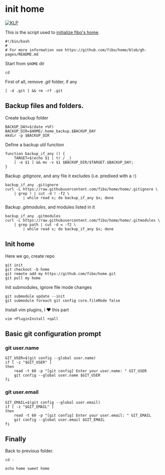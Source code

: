 # init home

[![KLP](https://fibo.github.io/svg/klp-badge.svg)](https://fibo.github.io/kiss-literate-programming)

This is the script used to [initialize fibo's home](https://github.com/fibo/home/blob/main/README.md#installation).

    #!/bin/bash
    #
    # For more information see https://github.com/fibo/home/blob/gh-pages/README.md
    
Start from `$HOME` dir

    cd

First of all, remove *.git* folder, if any

    [ -d .git ] && rm -rf .git

## Backup files and folders.

Create backup folder

    BACKUP_DAY=$(date +%F)
    BACKUP_DIR=$HOME/.home_backup.$BACKUP_DAY
    mkdir -p $BACKUP_DIR
    
Define a backup util function

    function backup_if_any () {
        TARGET=$(echo $1 | tr / _)
        [ -e $1 ] && mv -v $1 $BACKUP_DIR/$TARGET.$BACKUP_DAY;
    }

Backup *.gitignore*, and any file it excludes (i.e. predixed with a `!`)

    backup_if_any .gitignore
    curl -L https://raw.githubusercontent.com/fibo/home/home/.gitignore \
        | grep ! | cut -d ! -f2 \
            | while read x; do backup_if_any $x; done

Backup *.gitmodules*, and modules listed in it

    backup_if_any .gitmodules
    curl -L https://raw.githubusercontent.com/fibo/home/home/.gitmodules \
        | grep path | cut -d = -f2 \
            | while read x; do backup_if_any $x; done

## Init home

Here we go, create repo

    git init
    git checkout -b home
    git remote add my https://github.com/fibo/home.git
    git pull my home

Init submodules, ignore file mode changes

    git submodule update --init
    git submodule foreach git config core.fileMode false

Install vim plugins, I ❤ this part

    vim +PluginInstall +qall

## Basic git configuration prompt

### git user.name

    GIT_USER=$(git config --global user.name)
    if [ -z "$GIT_USER" ]
    then
        read -t 60 -p "[git config] Enter your user.name: " GIT_USER
        git config --global user.name $GIT_USER
    fi

### git user.email

    GIT_EMAIL=$(git config --global user.email)
    if [ -z "$GIT_EMAIL" ]
    then
        read -t 60 -p "[git config] Enter your user.email: " GIT_EMAIL
        git config --global user.email $GIT_EMAIL
    fi

## Finally

Back to previous folder.

    cd -

    echo home sweet home

